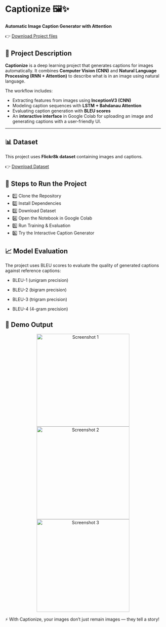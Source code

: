 # Captionize 🖼️✨  
**Automatic Image Caption Generator with Attention**

👉 [Download Project files](https://drive.google.com/drive/folders/1fZSiGbpB1SXEmW6Pkd6ueNmYPeFjeiLh?usp=sharing) 

## 📌 Project Description  
**Captionize** is a deep learning project that generates captions for images automatically. It combines **Computer Vision (CNN)** and **Natural Language Processing (RNN + Attention)** to describe what is in an image using natural language.

The workflow includes:  
- Extracting features from images using **InceptionV3 (CNN)**  
- Modeling caption sequences with **LSTM + Bahdanau Attention**  
- Evaluating caption generation with **BLEU scores**  
- An **interactive interface** in Google Colab for uploading an image and generating captions with a user-friendly UI.  
---



## 📊 Dataset  
This project uses **Flickr8k dataset** containing images and captions.  

👉 [Download Dataset](https://www.kaggle.com/datasets/adityajn105/flickr8k)  


## 🚀 Steps to Run the Project  

- 1️⃣ Clone the Repository 
- 2️⃣ Install Dependencies
- 3️⃣ Download Dataset
- 4️⃣ Open the Notebook in Google Colab
- 5️⃣ Run Training & Evaluation
- 6️⃣ Try the Interactive Caption Generator


## 📈 Model Evaluation

The project uses BLEU scores to evaluate the quality of generated captions against reference captions:

- BLEU-1 (unigram precision)

- BLEU-2 (bigram precision)

- BLEU-3 (trigram precision)

- BLEU-4 (4-gram precision)

## 📸 Demo Output
<p align="center">
  <img src="https://github.com/user-attachments/assets/5104d50f-a86f-4458-8482-23cb22031bd8" alt="Screenshot 1" width="300" height="300" />
  <img src="https://github.com/user-attachments/assets/6d67a3d0-b2ff-4dfc-8f14-c9957a4b8006" alt="Screenshot 2" width="300" height="300" />
  <img src="https://github.com/user-attachments/assets/86ebac09-373d-4808-a8f7-2849a8a379e3" alt="Screenshot 3" width="300" height="300" />
</p>

⚡ With Captionize, your images don’t just remain images — they tell a story!


